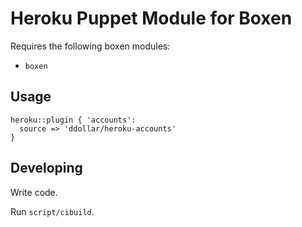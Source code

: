 # Heroku Puppet Module for Boxen

Requires the following boxen modules:

* `boxen`

## Usage

```puppet
heroku::plugin { 'accounts':
  source => 'ddollar/heroku-accounts'
}
```

## Developing

Write code.

Run `script/cibuild`.
